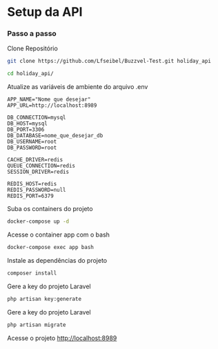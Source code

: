 
# Setup da API

### Passo a passo
Clone Repositório
```sh
git clone https://github.com/Lfseibel/Buzzvel-Test.git holiday_api
```
```sh
cd holiday_api/
```

Atualize as variáveis de ambiente do arquivo .env
```dosini
APP_NAME="Nome que desejar"
APP_URL=http://localhost:8989

DB_CONNECTION=mysql
DB_HOST=mysql
DB_PORT=3306
DB_DATABASE=nome_que_desejar_db
DB_USERNAME=root
DB_PASSWORD=root

CACHE_DRIVER=redis
QUEUE_CONNECTION=redis
SESSION_DRIVER=redis

REDIS_HOST=redis
REDIS_PASSWORD=null
REDIS_PORT=6379
```

Suba os containers do projeto
```sh
docker-compose up -d
```

Acesse o container app com o bash
```sh
docker-compose exec app bash
```

Instale as dependências do projeto
```sh
composer install
```

Gere a key do projeto Laravel
```sh
php artisan key:generate
```

Gere a key do projeto Laravel
```sh
php artisan migrate
```

Acesse o projeto
[http://localhost:8989](http://localhost:8989)
